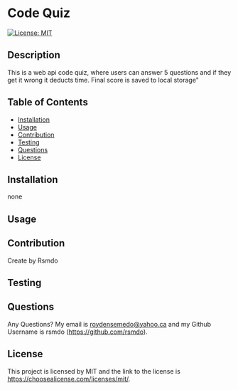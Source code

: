 # Code Quiz

  [![License: MIT](https://img.shields.io/badge/License-MIT-yellow.svg)](https://opensource.org/licenses/MIT)
  

  ## Description 
  This is a web api code quiz, where users can answer 5 questions and if they get it wrong it deducts time. Final score is saved to local storage" 

  ## Table of Contents
  - [Installation](#installation)
  - [Usage](#usage)
  - [Contribution](#contribution)
  - [Testing](#testing)
  - [Questions](#questions)
  - [License](#license)

  ## Installation
  none

  ## Usage
  


  ## Contribution
  Create by Rsmdo

  ## Testing
  

  ## Questions 
  Any Questions? My email is  roydensemedo@yahoo.ca and my Github Username is  rsmdo (https://github.com/rsmdo).


  ## License
  This project is licensed by MIT and the link to the license is https://choosealicense.com/licenses/mit/.


